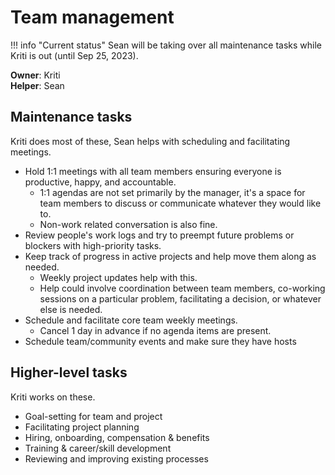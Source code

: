 # Team management

!!! info "Current status"
	Sean will be taking over all maintenance tasks while Kriti is out (until Sep 25, 2023).

**Owner**: Kriti  
**Helper**: Sean

## Maintenance tasks
Kriti does most of these, Sean helps with scheduling and facilitating meetings.

- Hold 1:1 meetings with all team members ensuring everyone is productive, happy, and accountable.
	- 1:1 agendas are not set primarily by the manager, it's a space for team members to discuss or communicate whatever they would like to.
	- Non-work related conversation is also fine.
- Review people's work logs and try to preempt future problems or blockers with high-priority tasks.
- Keep track of progress in active projects and help move them along as needed.
	- Weekly project updates help with this.
	- Help could involve coordination between team members, co-working sessions on a particular problem, facilitating a decision, or whatever else is needed.
- Schedule and facilitate core team weekly meetings.
	- Cancel 1 day in advance if no agenda items are present.
- Schedule team/community events and make sure they have hosts

## Higher-level tasks
Kriti works on these.

- Goal-setting for team and project
- Facilitating project planning
- Hiring, onboarding, compensation & benefits
- Training & career/skill development
- Reviewing and improving existing processes
